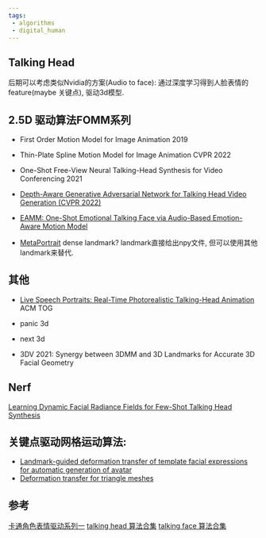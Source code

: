 ```yaml
---
tags:
 - algorithms
 - digital_human
---
```



## Talking Head

后期可以考虑类似Nvidia的方案(Audio to face): 通过深度学习得到人脸表情的feature(maybe 关键点), 驱动3d模型.

## 2.5D 驱动算法FOMM系列

* First Order Motion Model for Image Animation 2019

* Thin-Plate Spline Motion Model for Image Animation CVPR 2022

* One-Shot Free-View Neural Talking-Head Synthesis for Video Conferencing 2021

* [Depth-Aware Generative Adversarial Network for Talking Head Video Generation (CVPR 2022)](https://github.com/harlanhong/CVPR2022-DaGAN)


* [EAMM: One-Shot Emotional Talking Face via Audio-Based Emotion-Aware Motion Model](https://github.com/jixinya/EAMM/)

* [MetaPortrait](https://github.com/Meta-Portrait/MetaPortrait) dense landmark? landmark直接给出npy文件, 但可以使用其他landmark来替代.


## 其他

* [Live Speech Portraits: Real-Time Photorealistic Talking-Head Animation](https://yuanxunlu.github.io/projects/LiveSpeechPortraits/) ACM TOG

* panic 3d
* next 3d
* 3DV 2021: Synergy between 3DMM and 3D Landmarks for Accurate 3D Facial Geometry

## Nerf
[Learning Dynamic Facial Radiance Fields for Few-Shot Talking Head Synthesis](https://github.com/sstzal/DFRF)


## 关键点驱动网格运动算法:
* [Landmark-guided deformation transfer of template facial expressions for automatic generation of avatar](https://github.com/diegothomas/Avatar-generation-3DRW2019-)
* [Deformation transfer for triangle meshes](https://github.com/mickare/Deformation-Transfer-for-Triangle-Meshes)

## 参考
[卡通角色表情驱动系列一](https://blog.csdn.net/zb1165048017/article/details/115491531)
[talking head 算法合集](https://github.com/harlanhong/awesome-talking-head-generation)
[talking face 算法合集](https://github.com/YunjinPark/awesome_talking_face_generation)